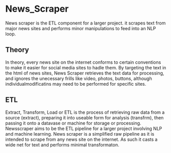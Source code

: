 # News_Scraper
News scraper is the ETL component for a larger project. it scrapes text from major news sites and performs minor manipulations to feed into an NLP loop. 


## Theory
In theory, every news site on the internet conforms to certain conventions to make it easier for social media sites to hadle them. By targeting the text in the html of news sites, News Scraper retrieves the text data for processing, and ignores the unecessary frills like video, photos, buttons, although individualmodificatins may need to be performed for specific sites.

## ETL
Extract, Transform, Load or ETL is the process of retrieving raw data from a source (extract), preparing it into useable form for analysis (transfrm), then passing it onto a datavase or machine for storage or processing. Newsscraper aims to be the ETL pipeline for a larger project involving NLP and machine learning. 
News scraper is a simplified raw pipeline as it is intended to scrape from any news site on the internet. As such it casts a wide net for text and performs minimal transformaton. 
